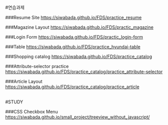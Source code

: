 #연습과제

###Resume Site 
<https://siwabada.github.io/FDS/practice_resume>

###Magazine Layout
<https://siwabada.github.io/FDS/practic_magazine>

###Login Form
<https://siwabada.github.io/FDS/practic_login-form>

###Table
<https://siwabada.github.io/FDS/practice_hyundai-table>

###Shopping catalog
<https://siwabada.github.io/FDS/practice_catalog>

###Attribute-selector practice
<https://siwabada.github.io/FDS/practice_catalog/practice_attribute-selector>

###Article Layout
<https://siwabada.github.io/FDS/practice_catalog/practice_article>

<br>
#STUDY

###CSS Checkbox Menu
<https://siwabada.github.io/small_project/treeview_without_javascript/>

